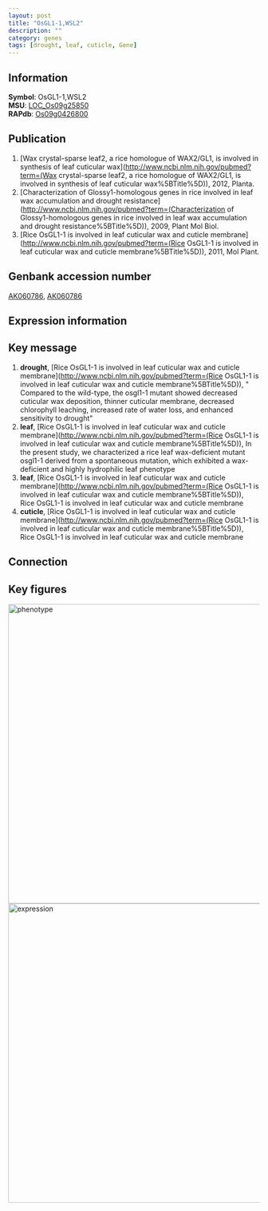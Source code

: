 ```yaml
---
layout: post
title: "OsGL1-1,WSL2"
description: ""
category: genes
tags: [drought, leaf, cuticle, Gene]
---
```


## Information
__Symbol__: OsGL1-1,WSL2  
__MSU__: [LOC_Os09g25850](http://rice.plantbiology.msu.edu/cgi-bin/ORF_infopage.cgi?orf=LOC_Os09g25850)  
__RAPdb__: [Os09g0426800](http://rapdb.dna.affrc.go.jp/viewer/gbrowse_details/irgsp1?name=Os09g0426800)  

## Publication
1. [Wax crystal-sparse leaf2, a rice homologue of WAX2/GL1, is involved in synthesis of leaf cuticular wax](http://www.ncbi.nlm.nih.gov/pubmed?term=(Wax crystal-sparse leaf2, a rice homologue of WAX2/GL1, is involved in synthesis of leaf cuticular wax%5BTitle%5D)), 2012, Planta.
2. [Characterization of Glossy1-homologous genes in rice involved in leaf wax accumulation and drought resistance](http://www.ncbi.nlm.nih.gov/pubmed?term=(Characterization of Glossy1-homologous genes in rice involved in leaf wax accumulation and drought resistance%5BTitle%5D)), 2009, Plant Mol Biol.
3. [Rice OsGL1-1 is involved in leaf cuticular wax and cuticle membrane](http://www.ncbi.nlm.nih.gov/pubmed?term=(Rice OsGL1-1 is involved in leaf cuticular wax and cuticle membrane%5BTitle%5D)), 2011, Mol Plant.

## Genbank accession number
[AK060786](http://www.ncbi.nlm.nih.gov/nuccore/AK060786), [AK060786](http://www.ncbi.nlm.nih.gov/nuccore/AK060786)

## Expression information

## Key message
1. __drought__, [Rice OsGL1-1 is involved in leaf cuticular wax and cuticle membrane](http://www.ncbi.nlm.nih.gov/pubmed?term=(Rice OsGL1-1 is involved in leaf cuticular wax and cuticle membrane%5BTitle%5D)), " Compared to the wild-type, the osgl1-1 mutant showed decreased cuticular wax deposition, thinner cuticular membrane, decreased chlorophyll leaching, increased rate of water loss, and enhanced sensitivity to drought"
2. __leaf__, [Rice OsGL1-1 is involved in leaf cuticular wax and cuticle membrane](http://www.ncbi.nlm.nih.gov/pubmed?term=(Rice OsGL1-1 is involved in leaf cuticular wax and cuticle membrane%5BTitle%5D)),  In the present study, we characterized a rice leaf wax-deficient mutant osgl1-1 derived from a spontaneous mutation, which exhibited a wax-deficient and highly hydrophilic leaf phenotype
3. __leaf__, [Rice OsGL1-1 is involved in leaf cuticular wax and cuticle membrane](http://www.ncbi.nlm.nih.gov/pubmed?term=(Rice OsGL1-1 is involved in leaf cuticular wax and cuticle membrane%5BTitle%5D)), Rice OsGL1-1 is involved in leaf cuticular wax and cuticle membrane
4. __cuticle__, [Rice OsGL1-1 is involved in leaf cuticular wax and cuticle membrane](http://www.ncbi.nlm.nih.gov/pubmed?term=(Rice OsGL1-1 is involved in leaf cuticular wax and cuticle membrane%5BTitle%5D)), Rice OsGL1-1 is involved in leaf cuticular wax and cuticle membrane

## Connection

## Key figures
<img src="http://ricencode.github.io/images/WSL2.pheno.png" alt="phenotype"  style="width: 600px;"/>

<img src="http://ricencode.github.io/images/WSL2.exp.png" alt="expression"  style="width: 600px;"/>


